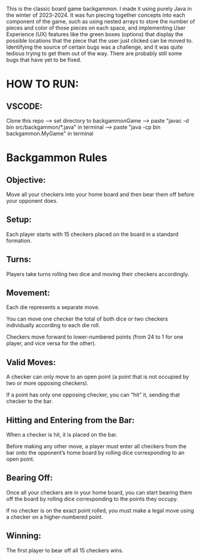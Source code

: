 This is the classic board game backgammon. I made it using purely Java in the winter of 2023-2024. It was fun piecing together concepts into each component of the game, such as using nested arrays to store the number of pieces and color of those pieces on each space, and implementing User Experience (UX) features like the green boxes (options) that display the possible locations that the piece that the user just clicked can be moved to. Identifying the source of certain bugs was a challenge, and it was quite tedious trying to get them out of the way. There are probably still some bugs that have yet to be fixed.

# HOW TO RUN: 

## VSCODE:
Clone this repo --> set directory to backgammonGame --> paste "javac -d bin src/backgammon/*.java" in terminal --> paste "java -cp bin backgammon.MyGame" in terminal

# Backgammon Rules

## Objective:
Move all your checkers into your home board and then bear them off before your opponent does.

## Setup:
Each player starts with 15 checkers placed on the board in a standard formation.

## Turns:
Players take turns rolling two dice and moving their checkers accordingly.

## Movement:

Each die represents a separate move.

You can move one checker the total of both dice or two checkers individually according to each die roll.

Checkers move forward to lower-numbered points (from 24 to 1 for one player, and vice versa for the other).

## Valid Moves:

A checker can only move to an open point (a point that is not occupied by two or more opposing checkers).

If a point has only one opposing checker, you can “hit” it, sending that checker to the bar.

## Hitting and Entering from the Bar:

When a checker is hit, it is placed on the bar.

Before making any other move, a player must enter all checkers from the bar onto the opponent’s home board by rolling dice corresponding to an open point.

## Bearing Off:

Once all your checkers are in your home board, you can start bearing them off the board by rolling dice corresponding to the points they occupy.

If no checker is on the exact point rolled, you must make a legal move using a checker on a higher-numbered point.

## Winning:
The first player to bear off all 15 checkers wins.
